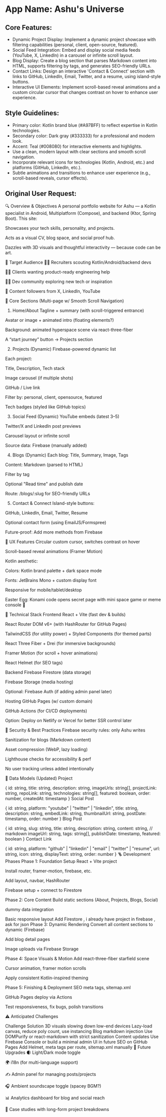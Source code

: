 # **App Name**: Ashu's Universe

## Core Features:

- Dynamic Project Display: Implement a dynamic project showcase with filtering capabilities (personal, client, open-source, featured).
- Social Feed Integration: Embed and display social media feeds (YouTube, X, LinkedIn) in a carousel or infinite scroll layout.
- Blog Display: Create a blog section that parses Markdown content into HTML, supports filtering by tags, and generates SEO-friendly URLs.
- Contact Links: Design an interactive 'Contact & Connect' section with links to GitHub, LinkedIn, Email, Twitter, and a resume, using island-style buttons.
- Interactive UI Elements: Implement scroll-based reveal animations and a custom circular cursor that changes contrast on hover to enhance user experience.

## Style Guidelines:

- Primary color: Kotlin brand blue (#A97BFF) to reflect expertise in Kotlin technologies.
- Secondary color: Dark gray (#333333) for a professional and modern look.
- Accent: Teal (#008080) for interactive elements and highlights.
- Use a clean, modern layout with clear sections and smooth scroll navigation.
- Incorporate relevant icons for technologies (Kotlin, Android, etc.) and platforms (GitHub, LinkedIn, etc.).
- Subtle animations and transitions to enhance user experience (e.g., scroll-based reveals, cursor effects).

## Original User Request:
🔍 Overview & Objectives
A personal portfolio website for Ashu — a Kotlin specialist in Android, Multiplatform (Compose), and backend (Ktor, Spring Boot). This site:

Showcases your tech skills, personality, and projects.

Acts as a visual CV, blog space, and social proof hub.

Dazzles with 3D visuals and thoughtful interactivity — because code can be art.

🎯 Target Audience
👨‍💼 Recruiters scouting Kotlin/Android/backend devs

🧑‍💻 Clients wanting product-ready engineering help

👨‍🚀 Dev community exploring new tech or inspiration

🎥 Content followers from X, LinkedIn, YouTube

🧩 Core Sections (Multi-page w/ Smooth Scroll Navigation)
1. Home/About
Tagline + summary (with scroll-triggered entrance)

Avatar or image + animated intro (floating elements?)

Background: animated hyperspace scene via react-three-fiber

A “start journey” button → Projects section

2. Projects (Dynamic)
Firebase-powered dynamic list

Each project:

Title, Description, Tech stack

Image carousel (if multiple shots)

GitHub / Live link

Filter by: personal, client, opensource, featured

Tech badges (styled like GitHub topics)

3. Social Feed (Dynamic)
YouTube embeds (latest 3–5)

Twitter/X and LinkedIn post previews

Carousel layout or infinite scroll

Source data: Firebase (manually added)

4. Blogs (Dynamic)
Each blog: Title, Summary, Image, Tags

Content: Markdown (parsed to HTML)

Filter by tag

Optional "Read time" and publish date

Route: /blogs/:slug for SEO-friendly URLs

5. Contact & Connect
Island-style buttons:

GitHub, LinkedIn, Email, Twitter, Resume

Optional contact form (using EmailJS/Formspree)

Future-proof: Add more methods from Firebase

🧠 UX Features
Circular custom cursor, switches contrast on hover

Scroll-based reveal animations (Framer Motion)

Kotlin aesthetic:

Colors: Kotlin brand palette + dark space mode

Fonts: JetBrains Mono + custom display font

Responsive for mobile/tablet/desktop

Easter Egg: Konami code opens secret page with mini space game or meme console 👀

🔧 Technical Stack
Frontend
React + Vite (fast dev & builds)

React Router DOM v6+ (with HashRouter for GitHub Pages)

TailwindCSS (for utility power) + Styled Components (for themed parts)

React Three Fiber + Drei (for immersive backgrounds)

Framer Motion (for scroll + hover animations)

React Helmet (for SEO tags)

Backend
Firebase Firestore (data storage)

Firebase Storage (media hosting)

Optional: Firebase Auth (if adding admin panel later)

Hosting
GitHub Pages (w/ custom domain)

GitHub Actions (for CI/CD deployments)

Option: Deploy on Netlify or Vercel for better SSR control later

🔐 Security & Best Practices
Firebase security rules: only Ashu writes

Sanitization for blogs (Markdown content)

Asset compression (WebP, lazy loading)

Lighthouse checks for accessibility & perf

No user tracking unless added intentionally

🧬 Data Models (Updated)
Project

{
  id: string,
  title: string,
  description: string,
  imageUrls: string[],
  projectLink: string,
  repoLink: string,
  technologies: string[],
  featured: boolean,
  order: number,
  createdAt: timestamp
}
Social Post

{
  id: string,
  platform: "youtube" | "twitter" | "linkedin",
  title: string,
  description: string,
  embedLink: string,
  thumbnailUrl: string,
  postDate: timestamp,
  order: number
}
Blog Post

{
  id: string,
  slug: string,
  title: string,
  description: string,
  content: string, // markdown
  imageUrl: string,
  tags: string[],
  publishDate: timestamp,
  featured: boolean
}
Contact Link

{
  id: string,
  platform: "github" | "linkedin" | "email" | "twitter" | "resume",
  url: string,
  icon: string,
  displayText: string,
  order: number
}
🪜 Development Phases
Phase 1: Foundation
Setup React + Vite project

Install router, framer-motion, firebase, etc.

Add layout, navbar, HashRouter

Firebase setup + connect to Firestore

Phase 2: Core Content
Build static sections (About, Projects, Blogs, Social)

 dummy data integration

Basic responsive layout
Add Firestore , i already have project in firebase , ask for json 
Phase 3: Dynamic Rendering
Convert all content sections to dynamic (Firebase)

Add blog detail pages

Image uploads via Firebase Storage

Phase 4: Space Visuals & Motion
Add react-three-fiber starfield scene

Cursor animation, framer motion scrolls

Apply consistent Kotlin-inspired theming

Phase 5: Finishing & Deployment
SEO meta tags, sitemap.xml

GitHub Pages deploy via Actions

Test responsiveness, fix bugs, polish transitions

⚠️ Anticipated Challenges

Challenge	Solution
3D visuals slowing down low-end devices	Lazy-load canvas, reduce poly count, use instancing
Blog markdown injection	Use DOMPurify or react-markdown with strict sanitization
Content updates	Use Firebase Console or build a minimal admin UI in future
SEO on GitHub Pages	Add Helmet, meta tags per route, sitemap.xml manually
🌱 Future Upgrades
🌒 Light/Dark mode toggle

🌍 i18n (for multi-language support)

✍️ Admin panel for managing posts/projects

🎧 Ambient soundscape toggle (spacey BGM?)

📊 Analytics dashboard for blog and social reach

📘 Case studies with long-form project breakdowns
  